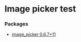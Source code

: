 # Image picker test

### Packages ###
   * [image_picker 0.6.7+11](https://pub.dev/packages/image_picker/example)
